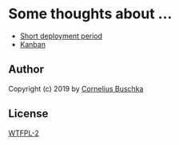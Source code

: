 # Some thoughts about ...

* [Short deployment period](./ShortDeploymentPeriod.md)
* [Kanban](./Kanban.md)

## Author
Copyright (c) 2019 by [Cornelius Buschka](https://github.com/cbuschka)

## License
[WTFPL-2](./license.txt)

